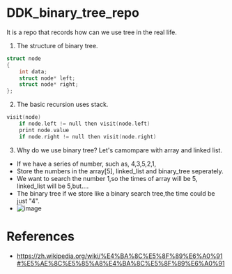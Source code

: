 # DDK_binary_tree_repo
It is a repo that records how can we use tree in the real life.

1. The structure of binary tree.
```C++
struct node
{
    int data;
    struct node* left;
    struct node* right;
};
```

2. The basic recursion uses stack.
```C++
visit(node)
    if node.left != null then visit(node.left)
    print node.value
    if node.right != null then visit(node.right)
```

3. Why do we use binary tree? Let's camompare with array and linked list.
* If we have a series of number, such as, 4,3,5,2,1,
* Store the numbers in the array[5], linked_list and binary_tree seperately.
* We want to search the number 1,so the times of array will be 5, linked_list will be 5,but....
* The binary tree if we store like a binary search tree,the time could be just "4".
* ![image](https://user-images.githubusercontent.com/67073582/122053003-eadfbb00-ce18-11eb-8c18-2c667d744a2d.png)

# References
* https://zh.wikipedia.org/wiki/%E4%BA%8C%E5%8F%89%E6%A0%91#%E5%AE%8C%E5%85%A8%E4%BA%8C%E5%8F%89%E6%A0%91
